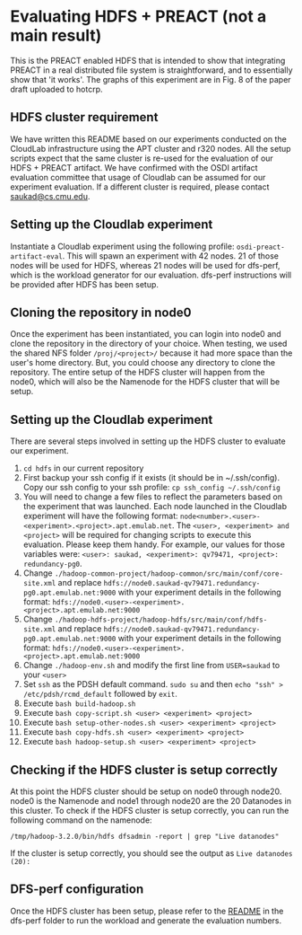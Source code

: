 # Evaluating HDFS + PREACT (not a main result)
This is the PREACT enabled HDFS that is intended to show that integrating PREACT in a real distributed file system is straightforward, and to essentially show that 'it works'. The graphs of this experiment are in Fig. 8 of the paper draft uploaded to hotcrp.


## HDFS cluster requirement
We have written this README based on our experiments conducted on the CloudLab infrastructure using the APT cluster and r320 nodes. All the setup scripts expect that the same cluster is re-used for the evaluation of our HDFS + PREACT artifact. We have confirmed with the OSDI artifact evaluation committee that usage of Cloudlab can be assumed for our experiment evaluation. If a different cluster is required, please contact saukad@cs.cmu.edu.


## Setting up the Cloudlab experiment
Instantiate a Cloudlab experiment using the following profile: `osdi-preact-artifact-eval`. This will spawn an experiment with 42 nodes. 21 of those nodes will be used for HDFS, whereas 21 nodes will be used for dfs-perf, which is the workload generator for our evaluation. dfs-perf instructions will be provided after HDFS has been setup.


## Cloning the repository in node0
Once the experiment has been instantiated, you can login into node0 and clone the repository in the directory of your choice. When testing, we used the shared NFS folder `/proj/<project>/` because it had more space than the user's home directory. But, you could choose any directory to clone the repository. The entire setup of the HDFS cluster will happen from the node0, which will also be the Namenode for the HDFS cluster that will be setup.


## Setting up the Cloudlab experiment
There are several steps involved in setting up the HDFS cluster to evaluate our experiment.
1. `cd hdfs` in our current repository
2. First backup your ssh config if it exists (it should be in ~/.ssh/config). Copy our ssh config to your ssh profile: `cp ssh_config ~/.ssh/config`
3. You will need to change a few files to reflect the parameters based on the experiment that was launched. Each node launched in the Cloudlab experiment will have the following format: `node<number>.<user>-<experiment>.<project>.apt.emulab.net`. The `<user>, <experiment> and <project>` will be required for changing scripts to execute this evaluation. Please keep them handy. For example, our values for those variables were: `<user>: saukad, <experiment>: qv79471, <project>: redundancy-pg0`.
4. Change `./hadoop-common-project/hadoop-common/src/main/conf/core-site.xml` and replace `hdfs://node0.saukad-qv79471.redundancy-pg0.apt.emulab.net:9000` with your experiment details in the following format: `hdfs://node0.<user>-<experiment>.<project>.apt.emulab.net:9000`
5. Change `./hadoop-hdfs-project/hadoop-hdfs/src/main/conf/hdfs-site.xml` and replace `hdfs://node0.saukad-qv79471.redundancy-pg0.apt.emulab.net:9000` with your experiment details in the following format: `hdfs://node0.<user>-<experiment>.<project>.apt.emulab.net:9000`
6. Change `./hadoop-env.sh` and modify the first line from `USER=saukad` to your `<user>`
7. Set `ssh` as the PDSH default command. `sudo su` and then `echo "ssh" > /etc/pdsh/rcmd_default` followed by `exit`.
8. Execute `bash build-hadoop.sh`
9. Execute `bash copy-script.sh <user> <experiment> <project>`
10. Execute `bash setup-other-nodes.sh <user> <experiment> <project>`
11. Execute `bash copy-hdfs.sh <user> <experiment> <project>`
12. Execute `bash hadoop-setup.sh <user> <experiment> <project>`


## Checking if the HDFS cluster is setup correctly
At this point the HDFS cluster should be setup on node0 through node20. node0 is the Namenode and node1 through node20 are the 20 Datanodes in this cluster. To check if the HDFS cluster is setup correctly, you can run the following command on the namenode:

`/tmp/hadoop-3.2.0/bin/hdfs dfsadmin -report | grep "Live datanodes"`

If the cluster is setup correctly, you should see the output as `Live datanodes (20):`

## DFS-perf configuration
Once the HDFS cluster has been setup, please refer to the [README](../dfs-perf/README.md) in the dfs-perf folder to run the workload and generate the evaluation numbers.
